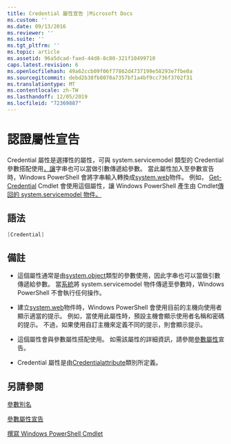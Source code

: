 ```yaml
---
title: Credential 屬性宣告 |Microsoft Docs
ms.custom: ''
ms.date: 09/13/2016
ms.reviewer: ''
ms.suite: ''
ms.tgt_pltfrm: ''
ms.topic: article
ms.assetid: 96a5dcad-faed-44d8-8c80-321f10499710
caps.latest.revision: 6
ms.openlocfilehash: 49a62ccb09f06f77862d4737199e58293e7fbe0a
ms.sourcegitcommit: debd2b38fb8070a7357bf1a4bf9cc736f3702f31
ms.translationtype: MT
ms.contentlocale: zh-TW
ms.lasthandoff: 12/05/2019
ms.locfileid: "72369887"
---
```

# <a name="credential-attribute-declaration"></a>認證屬性宣告

Credential 屬性是選擇性的屬性，可與 system.servicemodel 類型的 Credential 參數搭配使用[，讓](/dotnet/api/System.Management.Automation.PSCredential)字串也可以當做引數傳遞給參數。 當此屬性加入至參數宣告時，Windows PowerShell 會將字串輸入轉換成[system.web](/dotnet/api/System.Management.Automation.PSCredential)物件。 例如， [Get-Credential](/powershell/module/Microsoft.PowerShell.Security/Get-Credential) Cmdlet 會使用這個屬性，讓 Windows PowerShell 產生由 Cmdlet[傳回的 system.servicemodel 物件。](/dotnet/api/System.Management.Automation.PSCredential)

## <a name="syntax"></a>語法

```csharp
[Credential]
```

## <a name="remarks"></a>備註

- 這個屬性通常是由[system.object](/dotnet/api/System.Management.Automation.PSCredential)類型的參數使用，因此字串也可以當做引數傳遞給參數。 當[系統](/dotnet/api/System.Management.Automation.PSCredential)將 system.servicemodel 物件傳遞至參數時，Windows PowerShell 不會執行任何操作。

- 建立[system.web](/dotnet/api/System.Management.Automation.PSCredential)物件時，Windows PowerShell 會使用目前的主機向使用者顯示適當的提示。 例如，當使用此屬性時，預設主機會顯示使用者名稱和密碼的提示。 不過，如果使用自訂主機來定義不同的提示，則會顯示提示。

- 這個屬性會與參數屬性搭配使用。 如需該屬性的詳細資訊，請參閱[參數屬性](./parameter-attribute-declaration.md)宣告。

- Credential 屬性是由[Credentialattribute](/dotnet/api/System.Management.Automation.CredentialAttribute)類別所定義。

## <a name="see-also"></a>另請參閱

[參數別名](./parameter-aliases.md)

[參數屬性宣告](./parameter-attribute-declaration.md)

[撰寫 Windows PowerShell Cmdlet](./writing-a-windows-powershell-cmdlet.md)
